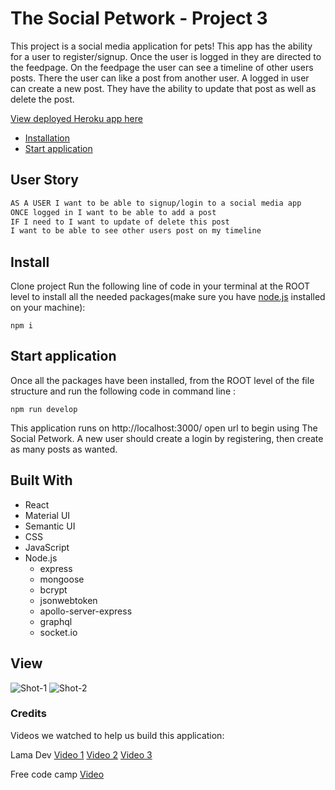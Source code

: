 # The Social Petwork - Project 3

This project is a social media application for pets! This app has the ability for a user to register/signup. Once the user is logged in they are directed to the feedpage. On the feedpage the user can see a timeline of other users posts. There the user can like a post from another user. A logged in user can create a new post. They have the ability to update that post as well as delete the post. 

[View deployed Heroku app here]()
- [Installation](#install)
- [Start application](#start-application)


## User Story

```md
AS A USER I want to be able to signup/login to a social media app
ONCE logged in I want to be able to add a post
IF I need to I want to update of delete this post 
I want to be able to see other users post on my timeline
```

## Install

Clone project
Run the following line of code in your terminal at the ROOT level to install all the needed packages(make sure you have [node.js](https://nodejs.org/en/download/) installed on your machine):

```
npm i
```

## Start application

Once all the packages have been installed, from the ROOT level of the file structure and run the following code in command line :

```
npm run develop
```

This application runs on http://localhost:3000/ open url to begin using The Social Petwork. A new user should create a login by registering, then create as many posts as wanted. 

## Built With

- React
- Material UI
- Semantic UI
- CSS
- JavaScript
- Node.js
  - express
  - mongoose
  - bcrypt
  - jsonwebtoken
  - apollo-server-express
  - graphql
  - socket.io

## View

![Shot-1]()
![Shot-2]()

### Credits
Videos we watched to help us build this application:

Lama Dev
[Video 1](https://www.youtube.com/watch?v=ldGl6L4Vktk)
[Video 2](https://www.youtube.com/watch?v=zM93yZ_8SvE)
[Video 3](https://www.youtube.com/watch?v=pFHyZvVxce0&t=53s)

Free code camp
[Video](https://www.youtube.com/watch?v=n1mdAPFq2Os)

